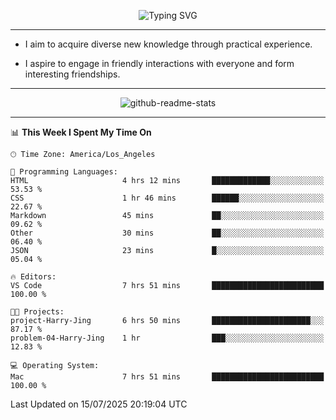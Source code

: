 <p align="center">
  <img src="https://readme-typing-svg.demolab.com?font=Fira+Code&weight=500&size=32&duration=2500&pause=1600&center=true&vCenter=true&random=false&width=1024&height=64&lines=Hi+there+%F0%9F%91%8B;I'm+delighted+you+could+make+it+here+%F0%9F%8E%89;I'm+Harry%2C+a+college+student+still+finding+my+way" alt="Typing SVG" />
</p>


---


- I aim to acquire diverse new knowledge through practical experience.

- I aspire to engage in friendly interactions with everyone and form interesting friendships.


---


<p align="center">
  <img src="https://github-readme-stats.vercel.app/api?username=Harry-Jing&show_icons=true" alt="github-readme-stats"/>
</p>


---

<!--START_SECTION:waka-->
📊 **This Week I Spent My Time On** 

```text
🕑︎ Time Zone: America/Los_Angeles

💬 Programming Languages: 
HTML                     4 hrs 12 mins       █████████████░░░░░░░░░░░░   53.53 % 
CSS                      1 hr 46 mins        ██████░░░░░░░░░░░░░░░░░░░   22.67 % 
Markdown                 45 mins             ██░░░░░░░░░░░░░░░░░░░░░░░   09.62 % 
Other                    30 mins             ██░░░░░░░░░░░░░░░░░░░░░░░   06.40 % 
JSON                     23 mins             █░░░░░░░░░░░░░░░░░░░░░░░░   05.04 % 

🔥 Editors: 
VS Code                  7 hrs 51 mins       █████████████████████████   100.00 % 

🐱‍💻 Projects: 
project-Harry-Jing       6 hrs 50 mins       ██████████████████████░░░   87.17 % 
problem-04-Harry-Jing    1 hr                ███░░░░░░░░░░░░░░░░░░░░░░   12.83 % 

💻 Operating System: 
Mac                      7 hrs 51 mins       █████████████████████████   100.00 % 
```


 Last Updated on 15/07/2025 20:19:04 UTC
<!--END_SECTION:waka-->
